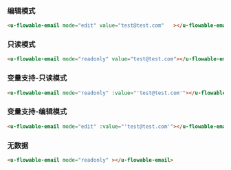 ### 编辑模式

``` html
<u-flowable-email mode="edit" value="test@test.com"   ></u-flowable-email>
```

### 只读模式

``` html
<u-flowable-email mode="readonly" value="test@test.com"></u-flowable-email>
```

### 变量支持-只读模式

``` html
<u-flowable-email mode="readonly" :value="'test@test.com'"></u-flowable-email>
```

### 变量支持-编辑模式

``` html
<u-flowable-email mode="edit" :value="'test@test.com'"></u-flowable-email>
```

### 无数据

``` html
<u-flowable-email mode="readonly" ></u-flowable-email>
```
